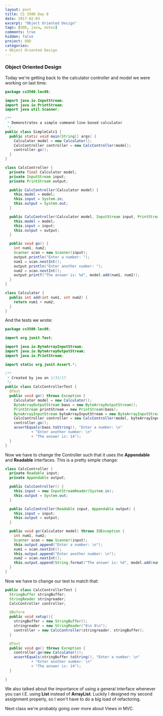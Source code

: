 ```yaml
---
layout: post
title: CS 3500 Day 8
date: 2017-02-03
excerpt: "Object Oriented Design"
tags: [OOD, java, notes]
comments: true
hidden: false
project: OOD
categories:
- Object Oriented Design
---
```


### Object Oriented Design

Today we're getting back to the calculator controller and model we were working on last time:

~~~ java
package cs3500.lec08;

import java.io.InputStream;
import java.io.PrintStream;
import java.util.Scanner;

/**
 * Demonstrates a simple command-line-based calculator
 */
public class SimpleCalc1 {
  public static void main(String[] args) {
    Calculator model = new Calculator();
    CalcController controller = new CalcController(model);
    controller.go();
  }
}

class CalcController {
  private final Calculator model;
  private InputStream input;
  private PrintStream output;

  public CalcController(Calculator model) {
    this.model = model;
    this.input = System.in;
    this.output = System.out;
  }

  public CalcController(Calculator model, InputStream input, PrintStream output) {
    this.model = model;
    this.input = input;
    this.output = output;
  }

  public void go() {
    int num1, num2;
    Scanner scan = new Scanner(input);
    output.println("Enter a number: ");
    num1 = scan.nextInt();
    output.println("Enter another number: ");
    num2 = scan.nextInt();
    output.printf("The answer is: %d", model.add(num1, num2));
  }
}

class Calculator {
  public int add(int num1, int num2) {
    return num1 + num2;
  }
}
~~~

And the tests we wrote:

~~~ java
package cs3500.lec08;

import org.junit.Test;

import java.io.ByteArrayInputStream;
import java.io.ByteArrayOutputStream;
import java.io.PrintStream;

import static org.junit.Assert.*;

/**
 * Created by jea on 1/31/17.
 */
public class CalcControllerTest {
  @Test
  public void go() throws Exception {
    Calculator model = new Calculator();
    ByteArrayOutputStream baos = new ByteArrayOutputStream();
    PrintStream printStream = new PrintStream(baos);
    ByteArrayInputStream byteArrayInputStream = new ByteArrayInputStream("6\n 8\n".getBytes());
    CalcController controller = new CalcController(model, byteArrayInputStream, printStream);
    controller.go();
    assertEquals(baos.toString(), "Enter a number: \n"
            + "Enter another number: \n"
            + "The answer is: 14");
  }
}
~~~

Now we have to change the Controller such that it uses the **Appendable** and **Readable** interfaces. This is a pretty simple change:

~~~ java
class CalcController {
  private Readable input;
  private Appendable output;

  public CalcController() {
    this.input = new InputStreamReader(System.in);
    this.output = System.out;
  }

  public CalcController(Readable input, Appendable output) {
    this.input = input;
    this.output = output;
  }

  public void go(Calculator model) throws IOException {
    int num1, num2;
    Scanner scan = new Scanner(input);
    this.output.append("Enter a number: \n");
    num1 = scan.nextInt();
    this.output.append("Enter another number: \n");
    num2 = scan.nextInt();
    this.output.append(String.format("The answer is: %d", model.add(num1, num2)));
  }
}
~~~

Now we have to change our test to match that:

~~~ java
public class CalcControllerTest {
  StringBuffer stringBuffer;
  StringReader stringreader;
  CalcController controller;

  @Before
  public void setup(){
    stringBuffer = new StringBuffer();
    stringreader = new StringReader("6\n 8\n");
    controller = new CalcController(stringreader, stringBuffer);
  }

  @Test
  public void go() throws Exception {
    controller.go(new Calculator());
    assertEquals(stringBuffer.toString(), "Enter a number: \n"
            + "Enter another number: \n"
            + "The answer is: 14");
  }

}
~~~

We also talked about the importance of using a general interface whenever you can I.E. using **List<Card>** instead of **ArrayList<Card>**. Luckily I designed my second assignment properly, so I won't have to do a big load of refactoring.


Next class we're probably going over more about Views in MVC.






